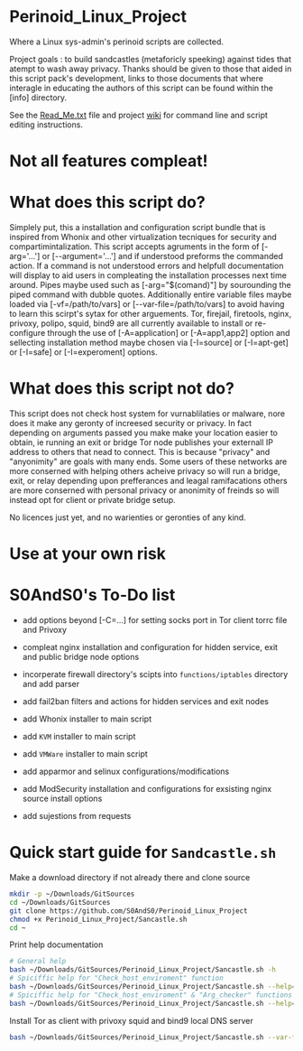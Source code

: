 # Perinoid_Linux_Project
Where a Linux sys-admin's perinoid scripts are collected.

Project goals : to build sandcastles (metaforicly speeking) against tides that atempt to wash away privacy.
Thanks should be given to those that aided in this script pack's development, links to those documents that
where interagle in educating the authors of this script can be found within the [info] directory. 

See the [Read_Me.txt](https://github.com/S0AndS0/Perinoid_Linux_Project/blob/master/Read_Me.txt) file and project [wiki](https://github.com/S0AndS0/Perinoid_Linux_Project/wiki) for command line and script editing instructions.

# Not all features compleat!

# What does this script do?

Simplely put, this a installation and configuration script bundle that is inspired from Whonix and other 
virtualization tecniques for security and compartimintalization. This script accepts agruments in the 
form of [-arg='...'] or [--argument='...'] and if understood preforms the commanded action. If a command 
is not understood errors and helpfull documentation will display to aid users in compleating the installation 
processes next time around. Pipes maybe used such as [-arg="$(comand)"] by sourounding the piped command 
with dubble quotes. Additionally entire variable files maybe loaded via [-vf=/path/to/vars] or 
[--var-file=/path/to/vars] to avoid having to learn this scirpt's sytax for other arguements. Tor, firejail, 
firetools, nginx, privoxy, polipo, squid, bind9 are all currently available to install or re-configure 
through the use of [-A=application] or [-A=app1,app2] option and sellecting installation method maybe 
chosen via [-I=source] or [-I=apt-get] or [-I=safe] or [-I=experoment] options.

# What does this script not do?

This script does not check host system for vurnablilaties or malware, nore does it make any geronty of 
increesed security or privacy. In fact depending on arguments passed you make make your location easier 
to obtain, ie running an exit or bridge Tor node publishes your externall IP address to others that nead 
to connect. This is because "privacy" and "anyonimity" are goals with many ends. Some users of these 
networks are more conserned with helping others acheive privacy so will run a bridge, exit, or relay 
depending upon prefferances and leagal ramifacations others are more conserned with personal privacy or 
anonimity of freinds so will instead opt for client or private bridge setup.


No licences just yet, and no warienties or geronties of any kind.

# Use at your own risk

# S0AndS0's To-Do list

- add options beyond [-C=...] for setting socks port in Tor client torrc file and Privoxy

- compleat nginx installation and configuration for hidden service, exit and public bridge node options

- incorperate firewall directory's scipts into `functions/iptables` directory and add parser

- add fail2ban filters and actions for hidden services and exit nodes

- add Whonix installer to main script

- add `KVM` installer to main script

- add `VMWare` installer to main script

- add apparmor and selinux configurations/modifications

- add ModSecurity installation and configurations for exsisting nginx source install options

- add sujestions from requests

# Quick start guide for `Sandcastle.sh`

Make a download directory if not already there and clone source

```bash
mkdir -p ~/Downloads/GitSources
cd ~/Downloads/GitSources
git clone https://github.com/S0AndS0/Perinoid_Linux_Project
chmod +x Perinoid_Linux_Project/Sancastle.sh
cd ~
```

Print help documentation

```bash
# General help
bash ~/Downloads/GitSources/Perinoid_Linux_Project/Sancastle.sh -h
# Spiciffic help for "Check_host_enviroment" function
bash ~/Downloads/GitSources/Perinoid_Linux_Project/Sancastle.sh --help=Check_host_enviroment
# Spiciffic help for "Check_host_enviroment" & "Arg_checker" functions
bash ~/Downloads/GitSources/Perinoid_Linux_Project/Sancastle.sh --help=Check_host_enviroment,Arg_checker
```

Install Tor as client with privoxy squid and bind9 local DNS server

```bash
bash ~/Downloads/GitSources/Perinoid_Linux_Project/Sancastle.sh --var-file='client_tor_install_vars.sh'
```

